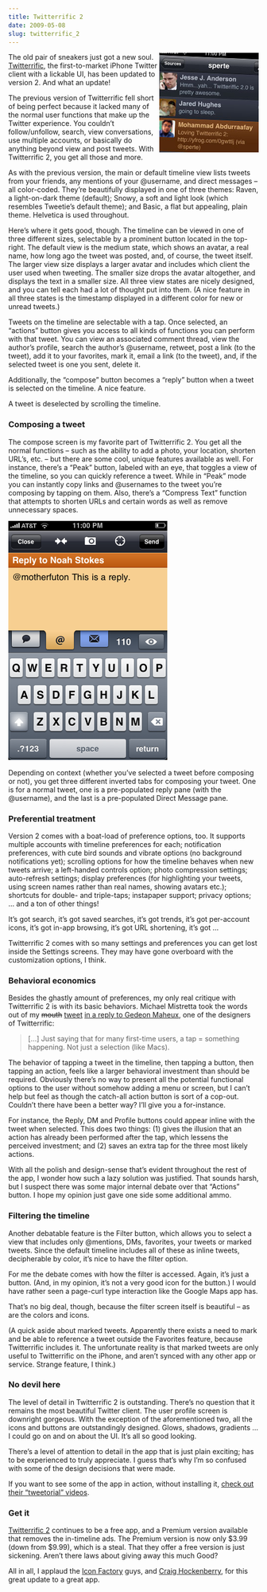 ```yaml
---
title: Twitterrific 2
date: 2009-05-08
slug: twitterrific_2
---
```

<p><img src="/assets/img/twitterrific2.jpg" alt="twitterrific2.jpg" border="0" width="200" height="200" align="right" />The old pair of sneakers just got a new soul. <a href="http://twitterrific.com/iphone">Twitterrific</a>, the first-to-market iPhone Twitter client with a lickable UI, has been updated to version 2. And what an update!</p>

<p>The previous version of Twitterrific fell short of being perfect because it lacked many of the normal user functions that make up the Twitter experience. You couldn&#8217;t follow/unfollow, search, view conversations, use multiple accounts, or basically do anything beyond view and post tweets. With Twitterrific 2, you get all those and more.</p>

<p>As with the previous version, the main or default timeline view lists tweets from your friends, any mentions of your @username, and direct messages &#8211; all color-coded. They&#8217;re beautifully displayed in one of three themes: Raven, a light-on-dark theme (default); Snowy, a soft and light look (which resembles Tweetie&#8217;s default theme); and Basic, a flat but appealing, plain theme. Helvetica is used throughout.</p>

<p>Here&#8217;s where it gets good, though. The timeline can be viewed in one of three different sizes, selectable by a prominent button located in the top-right. The default view is the medium state, which shows an avatar, a real name, how long ago the tweet was posted, and, of course, the tweet itself. The larger view size displays a larger avatar and includes which client the user used when tweeting. The smaller size drops the avatar altogether, and displays the text in a smaller size. All three view states are nicely designed, and you can tell each had a lot of thought put into them. (A nice feature in all three states is the timestamp displayed in a different color for new or unread tweets.)</p>

<p>Tweets on the timeline are selectable with a tap. Once selected, an &#8220;actions&#8221; button gives you access to all kinds of functions you can perform with that tweet. You can view an associated comment thread, view the author&#8217;s profile, search the author&#8217;s @username, retweet, post a link (to the tweet), add it to your favorites, mark it, email a link (to the tweet), and, if the selected tweet is one you sent, delete it.</p>

<p>Additionally, the &#8220;compose&#8221; button becomes a &#8220;reply&#8221; button when a tweet is selected on the timeline. A nice feature.</p>

<p>A tweet is deselected by scrolling the timeline.</p>

<h3>Composing a tweet</h3>

<p>The compose screen is my favorite part of Twitterrific 2. You get all the normal functions &#8211; such as the ability to add a photo, your location, shorten URL&#8217;s, etc. &#8211; but there are some cool, unique features available as well. For instance, there&#8217;s a &#8220;Peak&#8221; button, labeled with an eye, that toggles a view of the timeline, so you can quickly reference a tweet. While in &#8220;Peak&#8221; mode you can instantly copy links and @usernames to the tweet you&#8217;re composing by tapping on them. Also, there&#8217;s a &#8220;Compress Text&#8221; function that attempts to shorten URLs and certain words as well as remove unnecessary spaces.</p>

<p><img src="/assets/img/twitterrific2b.png" alt="twitterrific2b.png" border="0" width="320" height="480"  /></p>

<p>Depending on context (whether you&#8217;ve selected a tweet before composing or not), you get three different inverted tabs for composing your tweet. One is for a normal tweet, one is a pre-populated reply pane (with the @username), and the last is a pre-populated Direct Message pane.</p>

<h3>Preferential treatment</h3>

<p>Version 2 comes with a boat-load of preference options, too. It supports multiple accounts with timeline preferences for each; notification preferences, with cute bird sounds and vibrate options (no background notifications yet); scrolling options for how the timeline behaves when new tweets arrive; a left-handed controls option; photo compression settings; auto-refresh settings; display preferences (for highlighting your tweets, using screen names rather than real names, showing avatars etc.); shortcuts for double- and triple-taps; instapaper support; privacy options; &#8230; and a ton of other things!</p>

<p>It&#8217;s got search, it&#8217;s got saved searches, it&#8217;s got trends, it&#8217;s got per-account icons, it&#8217;s got in-app browsing, it&#8217;s got URL shortening, it&#8217;s got &#8230;</p>

<p>Twitterrific 2 comes with so many settings and preferences you can get lost inside the Settings screens. They may have gone overboard with the customization options, I think.</p>

<h3>Behavioral economics</h3>

<p>Besides the ghastly amount of preferences, my only real critique with Twitterrific 2 is with its basic behaviors. Michael Mistretta took the words out of my <del>mouth</del> <ins>tweet</ins> <a href="https://twitter.com/definetheline/statuses/1741097275">in a reply to Gedeon Maheux</a>, one of the designers of Twitterrific:</p>

<blockquote>
  <p>[&#8230;] Just saying that for many first-time users, a tap = something happening. Not just a selection (like Macs).</p>
</blockquote>

<p>The behavior of tapping a tweet in the timeline, then tapping  a button, then tapping an action, feels like a larger behavioral investment than should be required. Obviously there&#8217;s no way to present all the potential functional options to the user without somehow adding a menu or screen, but I can&#8217;t help but feel as though the catch-all action button is sort of a cop-out. Couldn&#8217;t there have been a better way? I&#8217;ll give you a for-instance.</p>

<p>For instance, the Reply, DM and Profile buttons could appear inline with the tweet when selected. This does two things: (1) gives the illusion that an action has already been performed after the tap, which lessens the perceived investment; and (2) saves an extra tap for the three most likely actions.</p>

<p>With all the polish and design-sense that&#8217;s evident throughout the rest of the app, I wonder how such a lazy solution was justified. That sounds harsh, but I suspect there was some major internal debate over that &#8220;Actions&#8221; button. I hope my opinion just gave one side some additional ammo.</p>

<h3>Filtering the timeline</h3>

<p>Another debatable feature is the Filter button, which allows you to select a view that includes only @mentions, DMs, favorites, your tweets or marked tweets. Since the default timeline includes all of these as inline tweets, decipherable by color, it&#8217;s nice to have the filter option.</p>

<p>For me the debate comes with how the filter is accessed. Again, it&#8217;s just a button. (And, in my opinion, it&#8217;s not a very good icon for the button.) I would have rather seen a page-curl type interaction like the Google Maps app has.</p>

<p>That&#8217;s no big deal, though, because the filter screen itself is beautiful &#8211; as are the colors and icons.</p>

<p>(A quick aside about marked tweets. Apparently there exists a need to mark and be able to reference a tweet outside the Favorites feature, because Twitterrific includes it. The unfortunate reality is that marked tweets are only useful to Twitterrific on the iPhone, and aren&#8217;t synced with any other app or service. Strange feature, I think.)</p>

<h3>No devil here</h3>

<p>The level of detail in Twitterrific 2 is outstanding. There&#8217;s no question that it remains the most beautiful Twitter client. The user profile screen is downright gorgeous. With the exception of the aforementioned two, all the icons and buttons are outstandingly designed. Glows, shadows, gradients &#8230; I could go on and on about the UI. It&#8217;s all so good looking.</p>

<p>There&#8217;s a level of attention to detail in the app that is just plain exciting; has to be experienced to truly appreciate. I guess that&#8217;s why I&#8217;m so confused with some of the design decisions that were made.</p>

<p>If you want to see some of the app in action, without installing it, <a href="http://twitterrific.com/iphone/tweetorials">check out their &#8220;tweetorial&#8221; videos</a>.</p>

<h3>Get it</h3>

<p><a href="http://twitterrific.com/iphone">Twitterrific 2</a> continues to be a free app, and a Premium version available that removes the in-timeline ads. The Premium version is now only $3.99 (down from $9.99), which is a steal. That they offer a free version is just sickening. Aren&#8217;t there laws about giving away this much Good?</p>

<p>All in all, I applaud the <a href="http://iconfactory.com/home">Icon Factory</a> guys, and <a href="https://twitter.com/chockenberry">Craig Hockenberry</a>, for this great update to a great app.</p>